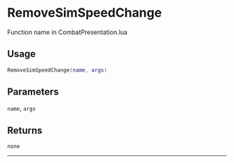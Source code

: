 # RemoveSimSpeedChange
Function name in CombatPresentation.lua
## Usage
```lua
RemoveSimSpeedChange(name, args)
```
## Parameters
`name`, `args`
## Returns
`none`

---